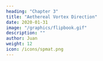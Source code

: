 ```yaml
---
heading: "Chapter 3"
title: "Aethereal Vortex Direction"
date: 2020-01-31
image: "/graphics/flipbook.gif"
description: ""
author: Juan
weight: 12
icon: /icons/spmat.png
---
```

